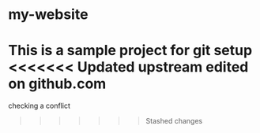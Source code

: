 # my-website

This is a sample project for git setup
<<<<<<< Updated upstream
edited on github.com
=======

checking a conflict
>>>>>>> Stashed changes
